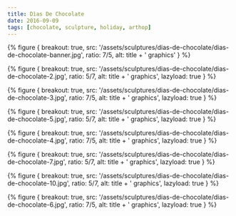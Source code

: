 ```yaml
---
title: Dìas De Chocolate
date: 2016-09-09
tags: [chocolate, sculpture, holiday, arthop]
---
```


{% figure {
    breakout: true,
    src: '/assets/sculptures/dias-de-chocolate/dias-de-chocolate-banner.jpg',
    ratio: 7/5,
    alt: title + ' graphics'
} %}

{% figure {
    breakout: true,
    src: '/assets/sculptures/dias-de-chocolate/dias-de-chocolate-2.jpg',
    ratio: 5/7,
    alt: title + ' graphics',
    lazyload: true
} %}

{% figure {
    breakout: true,
    src: '/assets/sculptures/dias-de-chocolate/dias-de-chocolate-3.jpg',
    ratio: 7/5,
    alt: title + ' graphics',
    lazyload: true
} %}

{% figure {
    breakout: true,
    src: '/assets/sculptures/dias-de-chocolate/dias-de-chocolate-5.jpg',
    ratio: 5/7,
    alt: title + ' graphics',
    lazyload: true
} %}

{% figure {
    breakout: true,
    src: '/assets/sculptures/dias-de-chocolate/dias-de-chocolate-4.jpg',
    ratio: 7/5,
    alt: title + ' graphics',
    lazyload: true
} %}

{% figure {
    breakout: true,
    src: '/assets/sculptures/dias-de-chocolate/dias-de-chocolate-7.jpg',
    ratio: 5/7,
    alt: title + ' graphics',
    lazyload: true
} %}

{% figure {
    breakout: true,
    src: '/assets/sculptures/dias-de-chocolate/dias-de-chocolate-10.jpg',
    ratio: 5/7,
    alt: title + ' graphics',
    lazyload: true
} %}

{% figure {
    breakout: true,
    src: '/assets/sculptures/dias-de-chocolate/dias-de-chocolate-6.jpg',
    ratio: 7/5,
    alt: title + ' graphics',
    lazyload: true
} %}
